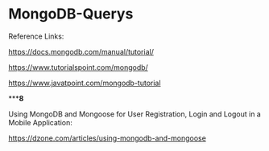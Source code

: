 


# MongoDB-Querys

Reference Links:



https://docs.mongodb.com/manual/tutorial/



https://www.tutorialspoint.com/mongodb/



https://www.javatpoint.com/mongodb-tutorial


*************************************************8**********************************************

Using MongoDB and Mongoose for User Registration, Login and Logout in a Mobile Application:

https://dzone.com/articles/using-mongodb-and-mongoose
